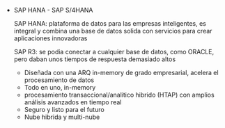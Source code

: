 - SAP HANA - SAP S/4HANA
    
    SAP HANA: plataforma de datos para las empresas inteligentes, es integral y combina una base de datos solida con servicios para crear aplicaciones innovadoras
    
    SAP R3: se podia conectar a cualquier base de datos, como ORACLE, pero daban unos tiempos de respuesta demasiado altos
    
    - Diseñada con una ARQ in-memory de grado empresarial, acelera el procesamiento de datos
    - Todo en uno, in-memory
    - procesamiento transaccional/analítico hibrido (HTAP) con amplios análisis avanzados en tiempo real
    - Seguro y listo para el futuro
    - Nube hibrida y multi-nube